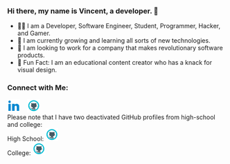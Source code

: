 ### Hi there, my name is Vincent, a developer. 👋

- 🧑‍💻 I am a Developer, Software Engineer, Student, Programmer, Hacker, and Gamer.
- 🌱 I am currently growing and learning all sorts of new technologies.
- 💼 I am looking to work for a company that makes revolutionary software products.
- 🎈 Fun Fact: I am an educational content creator who has a knack for visual design.

### Connect with Me:
[<img src="/assets/linkedin.png" width="30px" height="30px">](https://www.linkedin.com/in/vincent-chi-developer/)
&nbsp;&nbsp;
[<img src="/assets/github.png" width="30px" height="30px">](https://github.com/vchi-dev/)
\
Please note that I have two deactivated GitHub profiles from high-school and college:\
High School: [<img src="/assets/github.png" width="30px" height="30px">](https://github.com/vchi90/)\
College: [<img src="/assets/github.png" width="30px" height="30px">](https://github.com/vchiSBU/)
